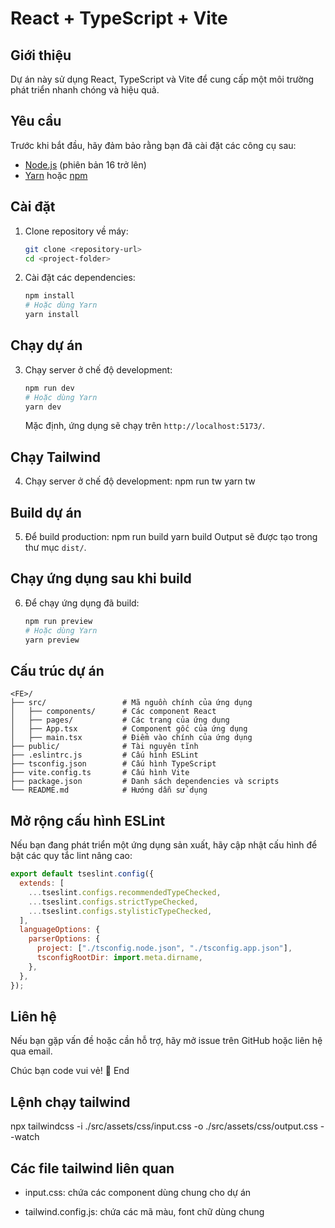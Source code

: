 # React + TypeScript + Vite

## Giới thiệu

Dự án này sử dụng React, TypeScript và Vite để cung cấp một môi trường phát triển nhanh chóng và hiệu quả.

## Yêu cầu

Trước khi bắt đầu, hãy đảm bảo rằng bạn đã cài đặt các công cụ sau:

- [Node.js](https://nodejs.org/) (phiên bản 16 trở lên)
- [Yarn](https://yarnpkg.com/) hoặc [npm](https://www.npmjs.com/)

## Cài đặt

1. Clone repository về máy:
   ```sh
   git clone <repository-url>
   cd <project-folder>
   ```
2. Cài đặt các dependencies:
   ```sh
   npm install
   # Hoặc dùng Yarn
   yarn install
   ```

## Chạy dự án

3. Chạy server ở chế độ development:
   ```sh
   npm run dev
   # Hoặc dùng Yarn
   yarn dev
   ```
   Mặc định, ứng dụng sẽ chạy trên `http://localhost:5173/`.

## Chạy Tailwind

4. Chạy server ở chế độ development:
   npm run tw
   yarn tw

## Build dự án

5. Để build production:
   npm run build
   yarn build
   Output sẽ được tạo trong thư mục `dist/`.

## Chạy ứng dụng sau khi build

6. Để chạy ứng dụng đã build:
   ```sh
   npm run preview
   # Hoặc dùng Yarn
   yarn preview
   ```

## Cấu trúc dự án

```
<FE>/
├── src/                 # Mã nguồn chính của ứng dụng
│   ├── components/      # Các component React
│   ├── pages/           # Các trang của ứng dụng
│   ├── App.tsx          # Component gốc của ứng dụng
│   ├── main.tsx         # Điểm vào chính của ứng dụng
├── public/              # Tài nguyên tĩnh
├── .eslintrc.js         # Cấu hình ESLint
├── tsconfig.json        # Cấu hình TypeScript
├── vite.config.ts       # Cấu hình Vite
├── package.json         # Danh sách dependencies và scripts
└── README.md            # Hướng dẫn sử dụng
```

## Mở rộng cấu hình ESLint

Nếu bạn đang phát triển một ứng dụng sản xuất, hãy cập nhật cấu hình để bật các quy tắc lint nâng cao:

```js
export default tseslint.config({
  extends: [
    ...tseslint.configs.recommendedTypeChecked,
    ...tseslint.configs.strictTypeChecked,
    ...tseslint.configs.stylisticTypeChecked,
  ],
  languageOptions: {
    parserOptions: {
      project: ["./tsconfig.node.json", "./tsconfig.app.json"],
      tsconfigRootDir: import.meta.dirname,
    },
  },
});
```

## Liên hệ

Nếu bạn gặp vấn đề hoặc cần hỗ trợ, hãy mở issue trên GitHub hoặc liên hệ qua email.

Chúc bạn code vui vẻ! 🚀
End

## Lệnh chạy tailwind

npx tailwindcss -i ./src/assets/css/input.css -o ./src/assets/css/output.css --watch

## Các file tailwind liên quan

- input.css: chứa các component dùng chung cho dự án

- tailwind.config.js: chứa các mã màu, font chữ dùng chung
